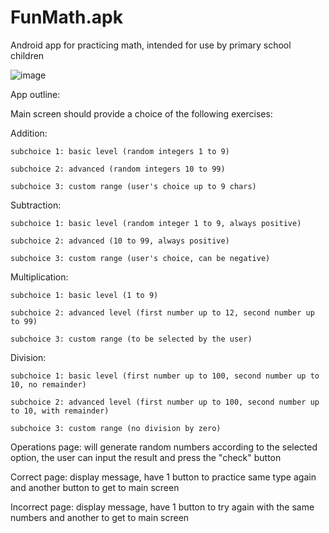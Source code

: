 # FunMath.apk
Android app for practicing math, intended for use by primary school children

![image](https://i.imgur.com/mjX9BFR.png)


App outline:

Main screen should provide a choice of the following exercises:

Addition:

    subchoice 1: basic level (random integers 1 to 9)
    
    subchoice 2: advanced (random integers 10 to 99)
    
    subchoice 3: custom range (user's choice up to 9 chars)
    
Subtraction:

    subchoice 1: basic level (random integer 1 to 9, always positive)
    
    subchoice 2: advanced (10 to 99, always positive)
    
    subchoice 3: custom range (user's choice, can be negative)
    
Multiplication:

    subchoice 1: basic level (1 to 9)
    
    subchoice 2: advanced level (first number up to 12, second number up to 99)
    
    subchoice 3: custom range (to be selected by the user)
    
Division:

    subchoice 1: basic level (first number up to 100, second number up to 10, no remainder)
    
    subchoice 2: advanced level (first number up to 100, second number up to 10, with remainder)
    
    subchoice 3: custom range (no division by zero)
    
Operations page: will generate random numbers according to the selected option, the user can input the result and press the "check" button

Correct page: display message, have 1 button to practice same type again and another button to get to main screen

Incorrect page: display message, have 1 button to try again with the same numbers and another to get to main screen 


